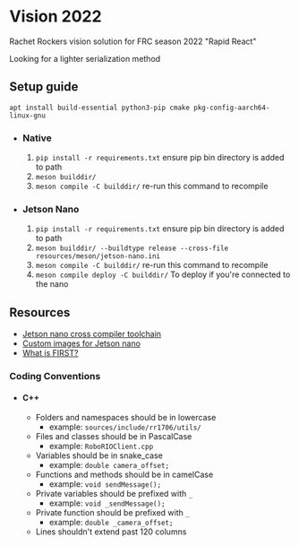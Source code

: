 # Vision 2022
Rachet Rockers vision solution for FRC season 2022 "Rapid React"

Looking for a lighter serialization method

## Setup guide
`apt install build-essential python3-pip cmake pkg-config-aarch64-linux-gnu`
- ### Native 
    1. `pip install -r requirements.txt` ensure pip bin directory is added to path
    2. `meson builddir/`
    3. `meson compile -C builddir/` re-run this command to recompile
- ### Jetson Nano
    1. `pip install -r requirements.txt` ensure pip bin directory is added to path
    2. `meson builddir/ --buildtype release --cross-file resources/meson/jetson-nano.ini`
    3. `meson compile -C builddir/` re-run this command to recompile
    4. `meson compile deploy -C builddir/` To deploy if you're connected to the nano

## Resources
- [Jetson nano cross compiler toolchain](https://developer.nvidia.com/embedded/dlc/l4t-gcc-7-3-1-toolchain-64-bit-32-1)
- [Custom images for Jetson nano](https://pythops.com/post/create-your-own-image-for-jetson-nano-board)
- [What is FIRST?](https://www.firstinspires.org/)

### Coding Conventions
- #### C++
    - Folders and namespaces should be in lowercase
        - example: `sources/include/rr1706/utils/`
    - Files and classes should be in PascalCase
        - example: `RoboRIOClient.cpp`
    - Variables should be in snake_case 
        - example: `double camera_offset;`
    - Functions and methods should be in camelCase 
        - example: `void sendMessage();`
    - Private variables should be prefixed with `_`
        - example: `void _sendMessage();`
    - Private function should be prefixed with `_`
        - example: `double _camera_offset;`
    - Lines shouldn't extend past 120 columns
